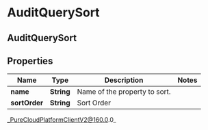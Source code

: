 # AuditQuerySort

## AuditQuerySort

## Properties

|Name | Type | Description | Notes|
|------------ | ------------- | ------------- | -------------|
| **name** | **String** | Name of the property to sort. | |
| **sortOrder** | **String** | Sort Order | |



_PureCloudPlatformClientV2@160.0.0_
